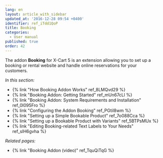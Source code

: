 ```yaml
---
lang: en
layout: article_with_sidebar
updated_at: '2016-12-28 09:54 +0400'
identifier: ref_iTdd1QoP
title: Booking
categories:
  - User manual
published: true
order: 42
---
```

The addon **Booking** for X-Cart 5 is an extension allowing you to set up a booking or rental website and handle online reservations for your customers. 

_In this section:_

*   {% link "How Booking Addon Works" ref_8LMQvd29 %}
*   {% link "Booking Addon: Getting Started" ref_mUn67cLl %}
*   {% link "Booking Addon: System Requirements and Installation" ref_0l095Fro %}
*   {% link "Configuring the Addon Booking" ref_PGtil8wm %}
*   {% link "Setting up a Simple Bookable Product" ref_7o088Cca %}
*   {% link "Setting up a Bookable Product with Variants" ref_5BTPsMUx %}
*   {% link "Editing Booking-related Text Labels to Your Needs" ref_slH6gvha %}

_Related pages:_

*   {% link "Booking Addon (video)" ref_TquQiTqG %}
